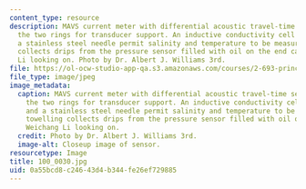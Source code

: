 ```yaml
---
content_type: resource
description: MAVS current meter with differential acoustic travel-time sensor using
  the two rings for transducer support. An inductive conductivity cell in orange and
  a stainless steel needle permit salinity and temperature to be measured. Paper towelling
  collects drips from the pressure sensor filled with oil on the end cap. Weichang
  Li looking on. Photo by Dr. Albert J. Williams 3rd.
file: https://ol-ocw-studio-app-qa.s3.amazonaws.com/courses/2-693-principles-of-oceanographic-instrument-systems-sensors-and-measurements-13-998-spring-2004/0a55bcd8c24643d4b344fe26ef729885_100_0030.jpg
file_type: image/jpeg
image_metadata:
  caption: MAVS current meter with differential acoustic travel-time sensor using
    the two rings for transducer support. An inductive conductivity cell in orange
    and a stainless steel needle permit salinity and temperature to be measured. Paper
    towelling collects drips from the pressure sensor filled with oil on the end cap.
    Weichang Li looking on.
  credit: Photo by Dr. Albert J. Williams 3rd.
  image-alt: Closeup image of sensor.
resourcetype: Image
title: 100_0030.jpg
uid: 0a55bcd8-c246-43d4-b344-fe26ef729885
---
```

